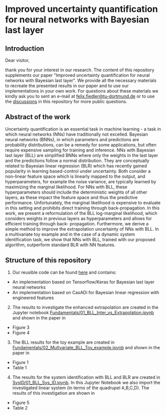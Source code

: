 # Improved uncertainty quantification for neural networks with Bayesian last layer

## Introduction

Dear visitor, 

thank you for your interest in our research. The content of this repository supplements our paper "Improved uncertainty quantification for neural
networks with Bayesian last layer".
We provide all the necessary materials to recreate the presented results in our paper and to use our implementations in your own work. 
For questions about these materials we kindly ask you to sent an e-mail at [felix.fiedler@tu-dortmund.de](mailto:felix.fiedler@tu-dortmund.de) or to use the [discussions](https://github.com/4flixt/2022_Paper_BLL_LML/discussions) in this repository for more public questions.

## Abstract of the work 

Uncertainty quantification is an essential task in machine learning - a task in which neural networks (NNs) have traditionally not excelled. Bayesian neural networks (BNNs), in which parameters and predictions are probability distributions, can be a remedy for some applications, but often require expensive sampling for training and inference. NNs with Bayesian last layer (BLL) are simplified BNNs where only the weights in the last layer and the predictions follow a normal distribution. They are conceptually related to Bayesian linear regression (BLR) which has recently gained popularity in learning based-control under uncertainty. Both consider a non-linear feature space which is linearly mapped to the output, and hyperparameters, for example the noise variance, are typically learned by maximizing the marginal likelihood. For NNs with BLL, these hyperparameters should include the deterministic weights of all other layers, as these impact the feature space and thus the predictive performance. Unfortunately, the marginal likelihood is expensive to evaluate in this setting and prohibits direct training through back-propagation.
In this work, we present a reformulation of the BLL log-marginal likelihood, which considers weights in previous layers as hyperparameters and allows for efficient training through back- propagation. Furthermore, we derive a simple method to improve the extrapolation uncertainty of NNs with BLL. In a multivariate toy example and in the case of a dynamic system identification task, we show that NNs with BLL, trained with our proposed algorithm, outperform standard BLR with NN features.

## Structure of this repository

1. Our reusible code can be found [here](https://github.com/4flixt/2022_Paper_BLL_LML/tree/main/bll) and contains:
  - An implementation based on Tensorflow/Keras for Bayesian last layer neural networks
  - An implementation based on CasADi for Bayesian linear regression with engineered features
2. The results to investigate the enhanced extrapolation are created in the Jupyter notebook [Fundamentals/01_BLL_Inter_vs_Extrapolation.ipynb](https://github.com/4flixt/2022_Paper_BLL_LML/blob/main/Fundamentals/01_BLL_Inter_vs_Extrapolation.ipynb) and shown in the paper in
  - Figure 3
  - Figure 4
3. The BLL results for the toy example are created in [Fundamentals/02_Multvariate_BLL_Toy_example.ipynb](https://github.com/4flixt/2022_Paper_BLL_LML/blob/main/Fundamentals/02_Multvariate_BLL_Toy_example.ipynb) and shown in the paper in 
  - Figure 1
  - Table 1
4. The results for the system identification with BLL and BLR are created in [SysID/01_BLL_Sys_ID.ipynb](https://github.com/4flixt/2022_Paper_BLL_LML/blob/main/SysID/01_BLL_Sys_ID.ipynb). In this Jupyter Notebook we also import the investigated linear system (in terms of the quadrupel A,B,C,D). The results of this investigation are shown in 
  - Figure 5
  - Table 2
  
